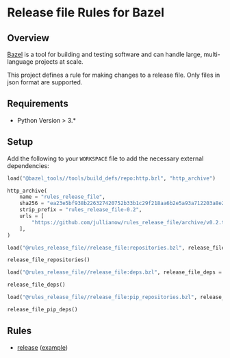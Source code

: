 # Release file Rules for Bazel

## Overview

[Bazel](https://bazel.build/) is a tool for building and testing software and can handle large, multi-language projects at scale.

This project defines a rule for making changes to a release file. Only files in json format are supported.

## Requirements

* Python Version > 3.*

## Setup

Add the following to your `WORKSPACE` file to add the necessary external dependencies:

```python
load("@bazel_tools//tools/build_defs/repo:http.bzl", "http_archive")

http_archive(
    name = "rules_release_file",
    sha256 = "ea23e5bf938b226327420752b33b1c29f218aa6b2e5a93a712203a8e23ed6636",
    strip_prefix = "rules_release_file-0.2",
    urls = [
        "https://github.com/jullianow/rules_release_file/archive/v0.2.tar.gz"
    ],
)

load("@rules_release_file//release_file:repositories.bzl", release_file_repositories = "repositories")

release_file_repositories()

load("@rules_release_file//release_file:deps.bzl", release_file_deps = "deps")

release_file_deps()

load("@rules_release_file//release_file:pip_repositories.bzl", release_file_pip_deps = "pip_deps")

release_file_pip_deps()
```

## Rules

* [release](docs/release.md) ([example](examples/))
